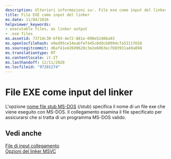 ```yaml
---
description: Ulteriori informazioni su:. File exe come input del linker
title: File EXE come input del linker
ms.date: 11/04/2016
helpviewer_keywords:
- executable files, as linker output
- .exe files
ms.assetid: 73714c30-6f03-4e72-881e-090e5240ba93
ms.openlocfilehash: e9ed95ce14eabfef445c0ddcb0994cfa5311f658
ms.sourcegitcommit: d6af41e42699628c3e2e6063ec7b03931a49a098
ms.translationtype: MT
ms.contentlocale: it-IT
ms.lasthandoff: 12/11/2020
ms.locfileid: "97201274"
---
```

# <a name="exe-files-as-linker-input"></a>File EXE come input del linker

L'opzione [nome file stub MS-DOS](stub-ms-dos-stub-file-name.md) (/stub) specifica il nome di un file exe che viene eseguito con MS-DOS. Il collegamento esamina il file specificato per assicurarsi che si tratta di un programma MS-DOS valido.

## <a name="see-also"></a>Vedi anche

[File di input collegamento](link-input-files.md)<br/>
[Opzioni del linker MSVC](linker-options.md)
